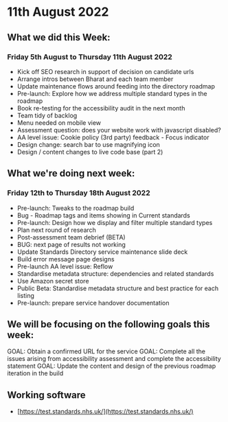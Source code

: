 # 11th August 2022 

## What we did this Week:
### Friday 5th August to Thursday 11th August 2022
* Kick off SEO research in support of decision on candidate urls
* Arrange intros between Bharat and each team member
* Update maintenance flows around feeding into the directory roadmap
* Pre-launch: Explore how we address multiple standard types in the roadmap
* Book re-testing for the accessibility audit in the next month
* Team tidy of backlog
* Menu needed on mobile view
* Assessment question: does your website work with javascript disabled?
* AA level issue: Cookie policy (3rd party) feedback - Focus indicator
* Design change: search bar to use magnifying icon
* Design / content changes to live code base (part 2)

## What we're doing next week:
### Friday 12th to Thursday 18th August 2022

* Pre-launch: Tweaks to the roadmap build
* Bug - Roadmap tags and items showing in Current standards
* Pre-launch: Design how we display and filter multiple standard types
* Plan next round of research
* Post-assessment team debrief (BETA)
* BUG: next page of results not working
* Update Standards Directory service maintenance slide deck
* Build error message page designs
* Pre-launch AA level issue: Reflow
* Standardise metadata structure: dependencies and related standards
* Use Amazon secret store
* Public Beta: Standardise metadata structure and best practice for each listing
* Pre-launch: prepare service handover documentation

## We will be focusing on the following goals this week:
GOAL: Obtain a confirmed URL for the service
GOAL: Complete all the issues arising from accessibility assessment and complete the accessibility statement
GOAL: Update the content and design of the previous roadmap iteration in the build

## Working software
* [https://test.standards.nhs.uk/](https://test.standards.nhs.uk/) 
